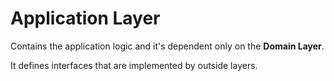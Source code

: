 # Application Layer
Contains the application logic and it's dependent only on the **Domain Layer**.

It defines interfaces that are implemented by outside layers.